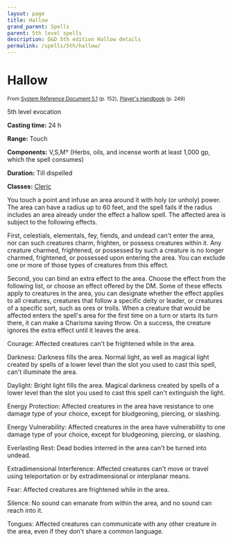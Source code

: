 ```yaml
---
layout: page
title: Hallow
grand_parent: Spells
parent: 5th level spells 
description: D&D 5th edition Hallow details
permalink: /spells/5th/hallow/
---
```


# Hallow

<small>From <a target="_blank" href="https://media.wizards.com/2016/downloads/DND/SRD-OGL_V5.1.pdf">System Reference Document 5.1</a> (p. 152), <a target="_blank" href="https://dnd.wizards.com/products/tabletop-games/rpg-products/rpg_playershandbook">Player's Handbook</a> (p. 249)</small>


5th level evocation

**Casting time:** 24 h

**Range:** Touch

**Components:** V,S,M† (Herbs, oils, and incense worth at least 1,000 gp, which the spell consumes)

**Duration:** Till dispelled

**Classes:** [Cleric](/classes/cleric/)

You touch a point and infuse an area around it with holy (or unholy) power. The area can have a radius up to 60 feet, and the spell fails if the radius includes an area already under the effect a hallow spell. The affected area is subject to the following effects.

   First, celestials, elementals, fey, fiends, and undead can't enter the area, nor can such creatures charm, frighten, or possess creatures within it. Any creature charmed, frightened, or possessed by such a creature is no longer charmed, frightened, or possessed upon entering the area. You can exclude one or more of those types of creatures from this effect.

   Second, you can bind an extra effect to the area. Choose the effect from the following list, or choose an effect offered by the DM. Some of these effects apply to creatures in the area, you can designate whether the effect applies to all creatures, creatures that follow a specific deity or leader, or creatures of a specific sort, such as ores or trolls. When a creature that would be affected enters the spell's area for the first time on a turn or starts its turn there, it can make a Charisma saving throw. On a success, the creature ignores the extra effect until it leaves the area.

   Courage: Affected creatures can't be frightened while in the area.

   Darkness: Darkness fills the area. Normal light, as well as magical light created by spells of a lower level than the slot you used to cast this spell, can't illuminate the area.

   Daylight: Bright light fills the area. Magical darkness created by spells of a lower level than the slot you used to cast this spell can't extinguish the light.

   Energy Protection: Affected creatures in the area have resistance to one damage type of your choice, except for bludgeoning, piercing, or slashing.

   Energy Vulnerability: Affected creatures in the area have vulnerability to one damage type of your choice, except for bludgeoning, piercing, or slashing.

   Everlasting Rest: Dead bodies interred in the area can't be turned into undead.

   Extradimensional Interference: Affected creatures can't move or travel using teleportation or by extradimensional or interplanar means.

   Fear: Affected creatures are frightened while in the area.

   Silence: No sound can emanate from within the area, and no sound can reach into it.

   Tongues: Affected creatures can communicate with any other creature in the area, even if they don't share a common language.